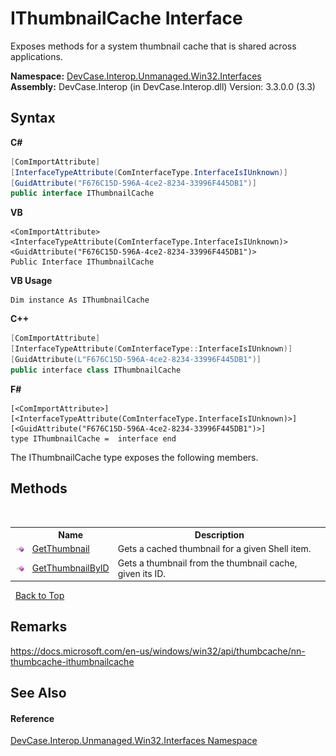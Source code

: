 # IThumbnailCache Interface
 

Exposes methods for a system thumbnail cache that is shared across applications.

**Namespace:**&nbsp;<a href="N_DevCase_Interop_Unmanaged_Win32_Interfaces">DevCase.Interop.Unmanaged.Win32.Interfaces</a><br />**Assembly:**&nbsp;DevCase.Interop (in DevCase.Interop.dll) Version: 3.3.0.0 (3.3)

## Syntax

**C#**<br />
``` C#
[ComImportAttribute]
[InterfaceTypeAttribute(ComInterfaceType.InterfaceIsIUnknown)]
[GuidAttribute("F676C15D-596A-4ce2-8234-33996F445DB1")]
public interface IThumbnailCache
```

**VB**<br />
``` VB
<ComImportAttribute>
<InterfaceTypeAttribute(ComInterfaceType.InterfaceIsIUnknown)>
<GuidAttribute("F676C15D-596A-4ce2-8234-33996F445DB1")>
Public Interface IThumbnailCache
```

**VB Usage**<br />
``` VB Usage
Dim instance As IThumbnailCache
```

**C++**<br />
``` C++
[ComImportAttribute]
[InterfaceTypeAttribute(ComInterfaceType::InterfaceIsIUnknown)]
[GuidAttribute(L"F676C15D-596A-4ce2-8234-33996F445DB1")]
public interface class IThumbnailCache
```

**F#**<br />
``` F#
[<ComImportAttribute>]
[<InterfaceTypeAttribute(ComInterfaceType.InterfaceIsIUnknown)>]
[<GuidAttribute("F676C15D-596A-4ce2-8234-33996F445DB1")>]
type IThumbnailCache =  interface end
```

The IThumbnailCache type exposes the following members.


## Methods
&nbsp;<table><tr><th></th><th>Name</th><th>Description</th></tr><tr><td>![Public method](media/pubmethod.gif "Public method")</td><td><a href="M_DevCase_Interop_Unmanaged_Win32_Interfaces_IThumbnailCache_GetThumbnail">GetThumbnail</a></td><td>
Gets a cached thumbnail for a given Shell item.</td></tr><tr><td>![Public method](media/pubmethod.gif "Public method")</td><td><a href="M_DevCase_Interop_Unmanaged_Win32_Interfaces_IThumbnailCache_GetThumbnailByID">GetThumbnailByID</a></td><td>
Gets a thumbnail from the thumbnail cache, given its ID.</td></tr></table>&nbsp;
<a href="#ithumbnailcache-interface">Back to Top</a>

## Remarks
<a href="https://docs.microsoft.com/en-us/windows/win32/api/thumbcache/nn-thumbcache-ithumbnailcache" target="_blank">https://docs.microsoft.com/en-us/windows/win32/api/thumbcache/nn-thumbcache-ithumbnailcache</a>

## See Also


#### Reference
<a href="N_DevCase_Interop_Unmanaged_Win32_Interfaces">DevCase.Interop.Unmanaged.Win32.Interfaces Namespace</a><br />